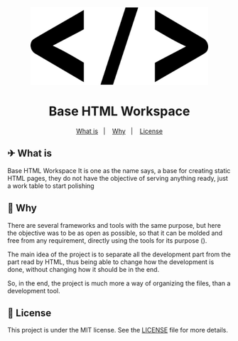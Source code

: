 <p align="center">
  <img src=".github/icon.png" width="400" alt="Html Code">
</p>
<h1 align="center">Base HTML Workspace</h1>

<p align="center">
  <a href="#-what-is">What is</a>&nbsp;&nbsp;&nbsp;|&nbsp;&nbsp;&nbsp;
  <a href="#-why">Why</a>&nbsp;&nbsp;&nbsp;|&nbsp;&nbsp;&nbsp;
  <a href="#memo-license">License</a>
</p>

## ✈ What is

Base HTML Workspace It is one as the name says, a base for creating static HTML pages, they do not have the objective of serving anything ready, just a work table to start polishing

## 🤔 Why

There are several frameworks and tools with the same purpose, but here the objective was to be as open as possible, so that it can be molded and free from any requirement, directly using the tools for its purpose ().

The main idea of ​​the project is to separate all the development part from the part read by HTML, thus being able to change how the development is done, without changing how it should be in the end.

So, in the end, the project is much more a way of organizing the files, than a development tool.

## :memo: License

This project is under the MIT license. See the [LICENSE](LICENSE.md) file for more details.